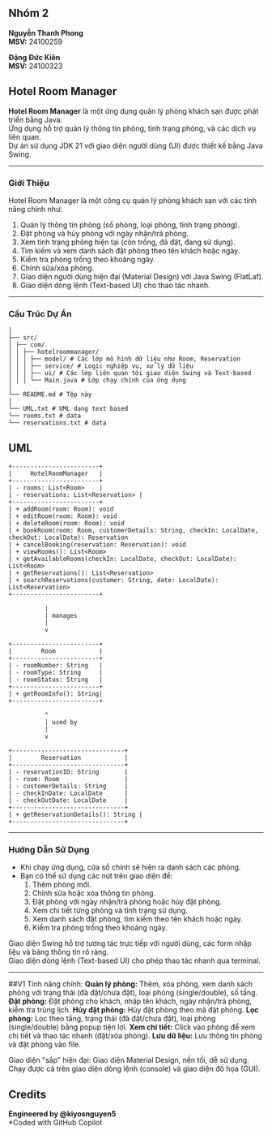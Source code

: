## Nhóm 2
**Nguyễn Thanh Phong**  
**MSV:** 24100259

**Đặng Đức Kiên**  
**MSV:** 24100323

## Hotel Room Manager

**Hotel Room Manager** là một ứng dụng quản lý phòng khách sạn được phát triển bằng Java.  
Ứng dụng hỗ trợ quản lý thông tin phòng, tình trạng phòng, và các dịch vụ liên quan.  
Dự án sử dụng JDK 21 với giao diện người dùng (UI) được thiết kế bằng Java Swing.

---

### Giới Thiệu
Hotel Room Manager là một công cụ quản lý phòng khách sạn với các tính năng chính như:

1. Quản lý thông tin phòng (số phòng, loại phòng, tình trạng phòng).
2. Đặt phòng và hủy phòng với ngày nhận/trả phòng.
3. Xem tình trạng phòng hiện tại (còn trống, đã đặt, đang sử dụng).
4. Tìm kiếm và xem danh sách đặt phòng theo tên khách hoặc ngày.
5. Kiểm tra phòng trống theo khoảng ngày.
6. Chỉnh sửa/xóa phòng.
7. Giao diện người dùng hiện đại (Material Design) với Java Swing (FlatLaf).
8. Giao diện dòng lệnh (Text-based UI) cho thao tác nhanh.

---

### Cấu Trúc Dự Án
```hotel-room-manager/
│
├── src/
│ ├── com/
│ │ ├── hotelroommanager/
│ │ │ ├── model/ # Các lớp mô hình dữ liệu như Room, Reservation
│ │ │ ├── service/ # Logic nghiệp vụ, xử lý dữ liệu
│ │ │ ├── ui/ # Các lớp liên quan tới giao diện Swing và Text-based
│ │ │ └── Main.java # Lớp chạy chính của ứng dụng
│
└── README.md # Tệp này
│
└── UML.txt # UML dạng text based
└── rooms.txt # data
└── reservations.txt # data
```

## UML
```
+------------------------+
|     HotelRoomManager   |
+------------------------+
| - rooms: List<Room>    |
| - reservations: List<Reservation> |
+------------------------+
| + addRoom(room: Room): void
| + editRoom(room: Room): void
| + deleteRoom(room: Room): void
| + bookRoom(room: Room, customerDetails: String, checkIn: LocalDate, checkOut: LocalDate): Reservation
| + cancelBooking(reservation: Reservation): void
| + viewRooms(): List<Room>
| + getAvailableRooms(checkIn: LocalDate, checkOut: LocalDate): List<Room>
| + getReservations(): List<Reservation>
| + searchReservations(customer: String, date: LocalDate): List<Reservation>
+------------------------+

          |
          | manages
          |
          v

+------------------------+
|        Room            |
+------------------------+
| - roomNumber: String   |
| - roomType: String     |
| - roomStatus: String   |
+------------------------+
| + getRoomInfo(): String|
+------------------------+

          ^
          | used by
          |
          v

+-------------------------------+
|        Reservation            |
+-------------------------------+
| - reservationID: String       |
| - room: Room                  |
| - customerDetails: String     |
| - checkInDate: LocalDate      |
| - checkOutDate: LocalDate     |
+-------------------------------+
| + getReservationDetails(): String |
+-------------------------------+
```

---

### Hướng Dẫn Sử Dụng

- Khi chạy ứng dụng, cửa sổ chính sẽ hiện ra danh sách các phòng.
- Bạn có thể sử dụng các nút trên giao diện để:
  1. Thêm phòng mới.
  2. Chỉnh sửa hoặc xóa thông tin phòng.
  3. Đặt phòng với ngày nhận/trả phòng hoặc hủy đặt phòng.
  4. Xem chi tiết từng phòng và tình trạng sử dụng.
  5. Xem danh sách đặt phòng, tìm kiếm theo tên khách hoặc ngày.
  6. Kiểm tra phòng trống theo khoảng ngày.

Giao diện Swing hỗ trợ tương tác trực tiếp với người dùng, các form nhập liệu và bảng thông tin rõ ràng.  
Giao diện dòng lệnh (Text-based UI) cho phép thao tác nhanh qua terminal.

---


##V1 Tính năng chính:
**Quản lý phòng:**
 Thêm, xóa phòng, xem danh sách phòng với trạng thái (đã đặt/chưa đặt), loại phòng (single/double), số tầng.
**Đặt phòng:** Đặt phòng cho khách, nhập tên khách, ngày nhận/trả phòng, kiểm tra trùng lịch.
**Hủy đặt phòng:** Hủy đặt phòng theo mã đặt phòng.
**Lọc phòng:** Lọc theo tầng, trạng thái (đã đặt/chưa đặt), loại phòng (single/double) bằng popup tiện lợi.
**Xem chi tiết:** Click vào phòng để xem chi tiết và thao tác nhanh (đặt/xóa phòng).
**Lưu dữ liệu:** Lưu thông tin phòng và đặt phòng vào file.

Giao diện "sắp" hiện đại: Giao diện Material Design, nền tối, dễ sử dụng.
Chạy được cả trên giao diện dòng lệnh (console) và giao diện đồ họa (GUI).

## Credits

**Engineered by @kiyosnguyen5**  
*Coded with GitHub Copilot
